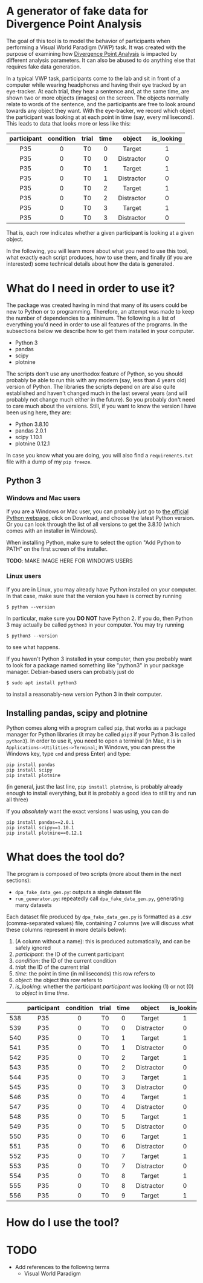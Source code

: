 A generator of fake data for Divergence Point Analysis
======================================================

The goal of this tool is to model the behavior of participants when performing
a Visual World Paradigm (VWP) task. It was created with the purpose of examining
how [Divergence Point Analysis](https://doi.org/10.1017/S1366728920000607)
is impacted by different analysis parameters. It can also be abused to do
anything else that requires fake data generation.

In a typical VWP task, participants come to the lab and sit in front of a
computer while wearing headphones and having their eye tracked by an
eye-tracker. At each trial, they hear a sentence and, at the
same time, are shown two or more objects (images) on the screen. The objects
normally relate to words of the sentence, and the participants are free to
look around towards any object they want. With the eye-tracker, we record
which object the participant was looking at at each point in time (say,
every millisecond). This leads to data that looks more or less like this:

|participant|condition|trial|time|    object    |is_looking|
|:---------:|:-------:|:---:|:--:|:------------:|:--------:|
|    P35    |    0    | T0  | 0  |  Target      |   1      |
|    P35    |    0    | T0  | 0  |  Distractor  |   0      |
|    P35    |    0    | T0  | 1  |  Target      |   1      |
|    P35    |    0    | T0  | 1  |  Distractor  |   0      |
|    P35    |    0    | T0  | 2  |  Target      |   1      |
|    P35    |    0    | T0  | 2  |  Distractor  |   0      |
|    P35    |    0    | T0  | 3  |  Target      |   1      |
|    P35    |    0    | T0  | 3  |  Distractor  |   0      |

That is, each row indicates whether a given participant is looking at a
given object.

In the following, you will learn more about what you need to use this tool,
what exactly each script produces, how to use them, and finally (if you are
interested) some technical details about how the data is generated.



What do I need in order to use it?
==================================

The package was created having in mind that many of its users could be
new to Python or to programming. Therefore, an attempt was made to keep
the number of dependencies to a minimum.
The following is a list of everything you'd need in order to use all features
of the programs. In the subsections below we describe how to get them
installed in your computer.

 * Python 3
 * pandas
 * scipy
 * plotnine


The scripts don't use any unorthodox feature of Python, so you should probably
be able to run this with any modern (say, less than 4 years old) version of
Python. The libraries the scripts depend on are also quite established and
haven't changed much in the last several years (and will probably not change
much either in the future). So you probably don't need to care much about the
versions. Still, if you want to know the version I have been using here, they
are:

 * Python 3.8.10
 * pandas 2.0.1
 * scipy 1.10.1
 * plotnine 0.12.1

In case you know what you are doing, you will also find a
`requirements.txt` file with a dump of my `pip freeze`.


Python 3
--------

### Windows and Mac users

If you are a Windows or Mac user, you can probably just go to
[the official Python webpage](https://www.python.org/), click on Download,
and choose the latest Python version. Or you can look through the list of
all versions to get the 3.8.10 (which comes with an installer in Windows).

When installing Python, make sure to select the option
"Add Python to PATH"
on the first screen of the installer.

**TODO**: MAKE IMAGE HERE FOR WINDOWS USERS

### Linux users

If you are in Linux, you may already have Python installed on your
computer. In that case, make sure that the version you have is correct
by running
```
$ python --version
```
In particular, make sure you **DO NOT** have Python 2. If you do, then
Python 3 may actually be called `python3` in your computer. You may
try running
```
$ python3 --version
```
to see what happens.

If you haven't Python 3 installed in your computer, then you probably want
to look for a package named something like "python3" in your package manager.
Debian-based users can probably just do
```
$ sudo apt install python3
```
to install a reasonably-new version Python 3 in their computer.

Installing pandas, scipy and plotnine
-------------------------------------

Python comes along with a program called `pip`, that works as a package
manager for Python libraries (it may be called `pip3` if your Python 3 is
called `python3`). In order to use it, you need to open a terminal
(in Mac, it is in `Applications->Utilities->Terminal`; in Windows, you
can press the Windows key, type `cmd` and press Enter) and type:
```
pip install pandas
pip install scipy
pip install plotnine
```
(in general, just the last line, `pip install plotnine`, is probably already
enough to install everything, but it is probably a good idea to still try
and run all three)

If you *absolutely* want the exact versions I was using, you can do
```
pip install pandas==2.0.1
pip install scipy==1.10.1
pip install plotnine==0.12.1
```


What does the tool do?
======================

The program is composed of two scripts (more about them in the next sections):

 * `dpa_fake_data_gen.py`: outputs a single dataset file
 * `run_generator.py`: repeatedly call `dpa_fake_data_gen.py`, generating many
    datasets

Each dataset file produced by `dpa_fake_data_gen.py` is formatted as a .csv
(comma-separated values) file, containing 7 columns (we will discuss what
these columns represent in more details below):

 1. (A column without a name): this is produced automatically, and can be
    safely ignored
 2. *participant*: the ID of the current participant
 3. *condition*: the ID of the current condition
 4. *trial*: the ID of the current trial
 5. *time*: the point in time (in milliseconds) this row refers to
 6. *object*: the object this row refers to
 7. *is_looking*: whether the participant *participant* was looking (1)
    or not (0) to *object* in time *time*.

|     |participant|condition|trial|time|    object    |is_looking|
|:---:|:---------:|:-------:|:---:|:--:|:------------:|:--------:|
| 538 |    P35    |    0    | T0  | 0  |  Target      |   1      |
| 539 |    P35    |    0    | T0  | 0  |  Distractor  |   0      |
| 540 |    P35    |    0    | T0  | 1  |  Target      |   1      |
| 541 |    P35    |    0    | T0  | 1  |  Distractor  |   0      |
| 542 |    P35    |    0    | T0  | 2  |  Target      |   1      |
| 543 |    P35    |    0    | T0  | 2  |  Distractor  |   0      |
| 544 |    P35    |    0    | T0  | 3  |  Target      |   1      |
| 545 |    P35    |    0    | T0  | 3  |  Distractor  |   0      |
| 546 |    P35    |    0    | T0  | 4  |  Target      |   1      |
| 547 |    P35    |    0    | T0  | 4  |  Distractor  |   0      |
| 548 |    P35    |    0    | T0  | 5  |  Target      |   1      |
| 549 |    P35    |    0    | T0  | 5  |  Distractor  |   0      |
| 550 |    P35    |    0    | T0  | 6  |  Target      |   1      |
| 551 |    P35    |    0    | T0  | 6  |  Distractor  |   0      |
| 552 |    P35    |    0    | T0  | 7  |  Target      |   1      |
| 553 |    P35    |    0    | T0  | 7  |  Distractor  |   0      |
| 554 |    P35    |    0    | T0  | 8  |  Target      |   1      |
| 555 |    P35    |    0    | T0  | 8  |  Distractor  |   0      |
| 556 |    P35    |    0    | T0  | 9  |  Target      |   1      |


How do I use the tool?
======================



TODO
====

 * Add references to the following terms
    * Visual World Paradigm



